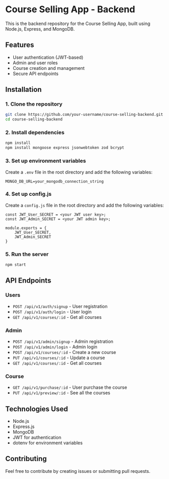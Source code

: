 # Course Selling App - Backend

This is the backend repository for the Course Selling App, built using Node.js, Express, and MongoDB.

## Features
- User authentication (JWT-based)
- Admin and user roles
- Course creation and management
- Secure API endpoints

## Installation

### 1. Clone the repository
```sh
git clone https://github.com/your-username/course-selling-backend.git
cd course-selling-backend
```

### 2. Install dependencies
```sh
npm install
npm install mongoose express jsonwebtoken zod bcrypt
```

### 3. Set up environment variables
Create a `.env` file in the root directory and add the following variables:
```env
MONGO_DB_URL=your_mongodb_connection_string
```

### 4. Set up config.js
Create a `config.js` file in the root directory and add the following variables:
```env
const JWT_User_SECRET = <your JWT user key>;
const JWT_Admin_SECRET = <your JWT admin key>;

module.exports = {
    JWT_User_SECRET,
    JWT_Admin_SECRET
}
```

### 5. Run the server
```sh
npm start
```

## API Endpoints

### Users
- `POST /api/v1/auth/signup` - User registration
- `POST /api/v1/auth/login` - User login
- `GET /api/v1/courses/:id` - Get all courses

### Admin
- `POST /api/v1/admin/signup` - Admin registration
- `POST /api/v1/admin/login` - Admin login
- `POST /api/v1/courses/:id` - Create a new course
- `PUT /api/v1/courses/:id` - Update a course
- `GET /api/v1/courses/:id` - Get all courses

### Course
- `GET /api/v1/purchase/:id` - User purchase the course
- `PUT /api/v1/preview/:id` - See all the courses

## Technologies Used
- Node.js
- Express.js
- MongoDB
- JWT for authentication
- dotenv for environment variables

## Contributing
Feel free to contribute by creating issues or submitting pull requests.

